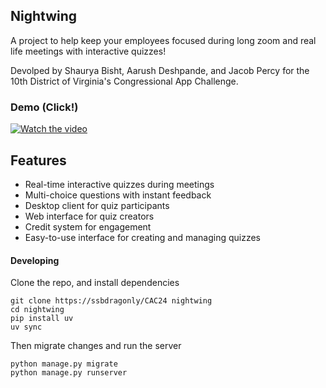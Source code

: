 ## Nightwing
A project to help keep your employees focused during long zoom and real life meetings with interactive quizzes!

Devolped by Shaurya Bisht, Aarush Deshpande, and Jacob Percy for the 10th District of Virginia's Congressional App Challenge.

### Demo (Click!)

[![Watch the video](https://img.youtube.com/vi/MAMqRrMCMKk/0.jpg)](https://www.youtube.com/watch?v=MAMqRrMCMKk)

## Features
- Real-time interactive quizzes during meetings
- Multi-choice questions with instant feedback
- Desktop client for quiz participants
- Web interface for quiz creators
- Credit system for engagement
- Easy-to-use interface for creating and managing quizzes

#### Developing
Clone the repo, and install dependencies
```
git clone https://ssbdragonly/CAC24 nightwing
cd nightwing
pip install uv
uv sync
```
Then migrate changes and run the server
```
python manage.py migrate
python manage.py runserver
```
